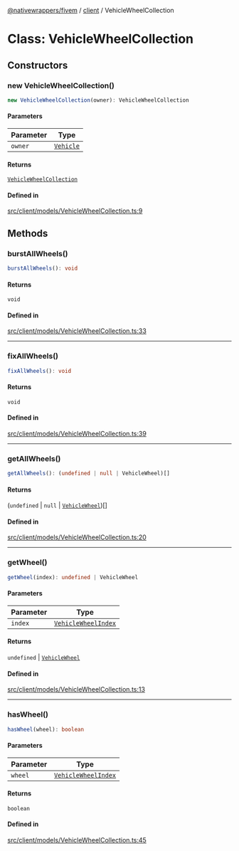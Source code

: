 [@nativewrappers/fivem](../../README.md) / [client](../README.md) / VehicleWheelCollection

# Class: VehicleWheelCollection

## Constructors

### new VehicleWheelCollection()

```ts
new VehicleWheelCollection(owner): VehicleWheelCollection
```

#### Parameters

| Parameter | Type |
| ------ | ------ |
| `owner` | [`Vehicle`](Vehicle.md) |

#### Returns

[`VehicleWheelCollection`](VehicleWheelCollection.md)

#### Defined in

[src/client/models/VehicleWheelCollection.ts:9](https://github.com/nativewrappers/fivem/blob/a98996c0c5fa01724c4f2137e7528f7f3c03bc27/src/client/models/VehicleWheelCollection.ts#L9)

## Methods

### burstAllWheels()

```ts
burstAllWheels(): void
```

#### Returns

`void`

#### Defined in

[src/client/models/VehicleWheelCollection.ts:33](https://github.com/nativewrappers/fivem/blob/a98996c0c5fa01724c4f2137e7528f7f3c03bc27/src/client/models/VehicleWheelCollection.ts#L33)

***

### fixAllWheels()

```ts
fixAllWheels(): void
```

#### Returns

`void`

#### Defined in

[src/client/models/VehicleWheelCollection.ts:39](https://github.com/nativewrappers/fivem/blob/a98996c0c5fa01724c4f2137e7528f7f3c03bc27/src/client/models/VehicleWheelCollection.ts#L39)

***

### getAllWheels()

```ts
getAllWheels(): (undefined | null | VehicleWheel)[]
```

#### Returns

(`undefined` \| `null` \| [`VehicleWheel`](VehicleWheel.md))[]

#### Defined in

[src/client/models/VehicleWheelCollection.ts:20](https://github.com/nativewrappers/fivem/blob/a98996c0c5fa01724c4f2137e7528f7f3c03bc27/src/client/models/VehicleWheelCollection.ts#L20)

***

### getWheel()

```ts
getWheel(index): undefined | VehicleWheel
```

#### Parameters

| Parameter | Type |
| ------ | ------ |
| `index` | [`VehicleWheelIndex`](../enumerations/VehicleWheelIndex.md) |

#### Returns

`undefined` \| [`VehicleWheel`](VehicleWheel.md)

#### Defined in

[src/client/models/VehicleWheelCollection.ts:13](https://github.com/nativewrappers/fivem/blob/a98996c0c5fa01724c4f2137e7528f7f3c03bc27/src/client/models/VehicleWheelCollection.ts#L13)

***

### hasWheel()

```ts
hasWheel(wheel): boolean
```

#### Parameters

| Parameter | Type |
| ------ | ------ |
| `wheel` | [`VehicleWheelIndex`](../enumerations/VehicleWheelIndex.md) |

#### Returns

`boolean`

#### Defined in

[src/client/models/VehicleWheelCollection.ts:45](https://github.com/nativewrappers/fivem/blob/a98996c0c5fa01724c4f2137e7528f7f3c03bc27/src/client/models/VehicleWheelCollection.ts#L45)
